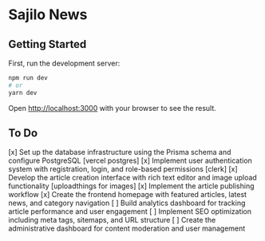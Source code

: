 # Sajilo News

## Getting Started

First, run the development server:

```bash
npm run dev
# or
yarn dev
```

Open [http://localhost:3000](http://localhost:3000) with your browser to see the result.

## To Do

[x] Set up the database infrastructure using the Prisma schema and configure PostgreSQL [vercel postgres]
[x] Implement user authentication system with registration, login, and role-based permissions [clerk]
[x] Develop the article creation interface with rich text editor and image upload functionality [uploadthings for images]
[x] Implement the article publishing workflow
[x] Create the frontend homepage with featured articles, latest news, and category navigation
[ ] Build analytics dashboard for tracking article performance and user engagement
[ ] Implement SEO optimization including meta tags, sitemaps, and URL structure
[ ] Create the administrative dashboard for content moderation and user management
